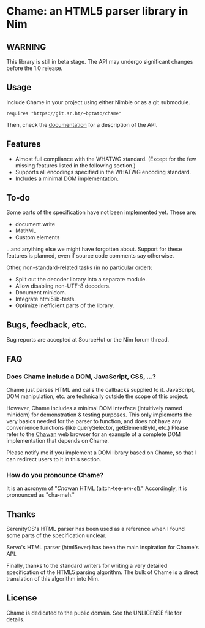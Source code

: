 # Chame: an HTML5 parser library in Nim

## WARNING

This library is still in beta stage. The API may undergo significant changes
before the 1.0 release.

## Usage

Include Chame in your project using either Nimble or as a git submodule.

```
requires "https://git.sr.ht/~bptato/chame"
```

Then, check the [documentation](https://bptato.srht.site/htmlparser.html) for
a description of the API.

## Features

* Almost full compliance with the WHATWG standard. (Except for the few missing
  features listed in the following section.)
* Supports all encodings specified in the WHATWG encoding standard.
* Includes a minimal DOM implementation.

## To-do

Some parts of the specification have not been implemented yet. These are:

* document.write
* MathML
* Custom elements

...and anything else we might have forgotten about. Support for these features
is planned, even if source code comments say otherwise.

Other, non-standard-related tasks (in no particular order):

* Split out the decoder library into a separate module.
* Allow disabling non-UTF-8 decoders.
* Document minidom.
* Integrate html5lib-tests.
* Optimize inefficient parts of the library.

## Bugs, feedback, etc.

Bug reports are accepted at SourceHut or the Nim forum thread.

## FAQ

### Does Chame include a DOM, JavaScript, CSS, ...?

Chame just parses HTML and calls the callbacks supplied to it. JavaScript,
DOM manipulation, etc. are technically outside the scope of this project.

However, Chame includes a minimal DOM interface (intuitively named minidom)
for demonstration & testing purposes. This only implements the very basics
needed for the parser to function, and does not have any convenience functions
(like querySelector, getElementById, etc.) Please refer to the
[Chawan](https://sr.ht/~bptato/chawan/) web browser for an example of a
complete DOM implementation that depends on Chame.

Please notify me if you implement a DOM library based on Chame, so that I
can redirect users to it in this section.

### How do you pronounce Chame?

It is an acronym of "*Cha*wan HTML (aitch-tee-e*m-e*l)." Accordingly, it is
pronounced as "cha-meh."

## Thanks

SerenityOS's HTML parser has been used as a reference when I found some
parts of the specification unclear.

Servo's HTML parser (html5ever) has been the main inspiration for Chame's API.

Finally, thanks to the standard writers for writing a very detailed
specification of the HTML5 parsing algorithm. The bulk of Chame is a direct
translation of this algorithm into Nim.

## License

Chame is dedicated to the public domain. See the UNLICENSE file for details.
